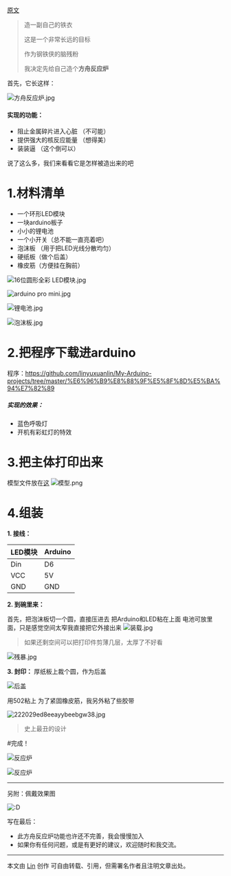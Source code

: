 [原文](https://linyuxuanlin.github.io/2016/09/11/%E9%80%A0%E4%B8%AA%E6%96%B9%E8%88%9F%E5%8F%8D%E5%BA%94%E7%82%89/#more)


> 造一副自己的铁衣
> 
> 这是一个非常长远的目标
> 
> 作为钢铁侠的脑残粉
> 
> 我决定先给自己造个**方舟反应炉**

<!-- more -->

首先，它长这样：

![方舟反应炉.jpg](http://upload-images.jianshu.io/upload_images/2218072-d936790630439789.jpg?imageMogr2/auto-orient/strip%7CimageView2/2/w/1240)

#### 实现的功能：
- 阻止金属碎片进入心脏                 （不可能）
- 提供强大的核反应能量                 （想得美）
- 装装逼 （这个倒可以）

说了这么多，我们来看看它是怎样被造出来的吧
# 1.材料清单

- 一个环形LED模块
- 一块arduino板子
- 小小的锂电池
- 一个小开关（总不能一直亮着吧）
- 泡沫板 （用于把LED光线分散均匀）
- 硬纸板（做个后盖）
- 橡皮筋（方便挂在胸前）



![16位圆形全彩 LED模块.jpg](http://upload-images.jianshu.io/upload_images/2218072-217cccba14da0c21.jpg?imageMogr2/auto-orient/strip%7CimageView2/2/w/1240)



![arduino pro mini.jpg](http://upload-images.jianshu.io/upload_images/2218072-d5449fa211109a5d.jpg?imageMogr2/auto-orient/strip%7CimageView2/2/w/1240)



![锂电池.jpg](http://upload-images.jianshu.io/upload_images/2218072-b991bf877592d720.jpg?imageMogr2/auto-orient/strip%7CimageView2/2/w/1240)



![泡沫板.jpg](http://upload-images.jianshu.io/upload_images/2218072-9c9c86edcc8f0ccc.jpg?imageMogr2/auto-orient/strip%7CimageView2/2/w/1240)


# 2.把程序下载进arduino
程序：https://github.com/linyuxuanlin/My-Arduino-projects/tree/master/%E6%96%B9%E8%88%9F%E5%8F%8D%E5%BA%94%E7%82%89

##### 实现的效果：
- 蓝色呼吸灯
- 开机有彩虹灯的特效

# 3.把主体打印出来
模型文件放在[这](https://github.com/linyuxuanlin/My-Arduino-projects/tree/master/%E6%96%B9%E8%88%9F%E5%8F%8D%E5%BA%94%E7%82%89/3D%E6%A8%A1%E5%9E%8B)
![模型.png](http://upload-images.jianshu.io/upload_images/2218072-6c6e24325bcc8a0f.png?imageMogr2/auto-orient/strip%7CimageView2/2/w/1240)

# 4.组装

**1. 接线：**

|  LED模块 | Arduino  |
| --- | --- |
| Din | D6 | 
| VCC | 5V  | 
| GND | GND  | 

**2. 到碗里来：**

首先，把泡沫板切一个圆，直接压进去
把Arduino和LED粘在上面
电池可放里面，只是感觉空间太窄我直接把它外接出来
![装载.jpg](http://upload-images.jianshu.io/upload_images/2218072-f14454e6e81c19e5.jpg?imageMogr2/auto-orient/strip%7CimageView2/2/w/1240)

>如果还剩空间可以把打印件剪薄几层，太厚了不好看
>
![残暴.jpg](http://upload-images.jianshu.io/upload_images/2218072-f87f8656f1cc39bc.jpg?imageMogr2/auto-orient/strip%7CimageView2/2/w/1240)

**3. 封印：**
厚纸板上裁个圆，作为后盖


![后盖](http://upload-images.jianshu.io/upload_images/2218072-20bcbbf2c6ff4a8f.jpg?imageMogr2/auto-orient/strip%7CimageView2/2/w/1240)

用502粘上
为了紧固橡皮筋，我另外粘了些胶带

![222029ed8eeayybeebgw38.jpg](http://upload-images.jianshu.io/upload_images/2218072-f800fa338b716caf.jpg?imageMogr2/auto-orient/strip%7CimageView2/2/w/1240)

> 史上最丑的设计



#完成！


![反应炉](http://upload-images.jianshu.io/upload_images/2218072-1a0cacb13594119e.jpeg?imageMogr2/auto-orient/strip%7CimageView2/2/w/1240)

![反应炉](http://upload-images.jianshu.io/upload_images/2218072-4fe3e0c31c14d146.jpg?imageMogr2/auto-orient/strip%7CimageView2/2/w/1240)


----------
另附：佩戴效果图

![:D](http://upload-images.jianshu.io/upload_images/2218072-c97e599be57aeffa.jpg?imageMogr2/auto-orient/strip%7CimageView2/2/w/1240)


写在最后：

+ 此方舟反应炉功能也许还不完善，我会慢慢加入
+ 如果你有任何问题，或是有更好的建议，欢迎随时和我交流。


---

本文由 [Lin](https://linyuxuanlin.github.io/about/) 创作
可自由转载、引用，但需署名作者且注明文章出处。
